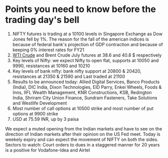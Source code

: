 # Points you need to know before the trading day's bell
1. NIFTY futures is trading at a 10100 levels in Singapore Exchange as Dow Jones fell by 1%. The reason for the fall of the american indices is because of federal bank's projection of GDP contraction and because of keeping 0% interest rates for FY21
2. [WTI Crude](https://github.com/gauravkumar28/TrademanzaWebPages/blob/master/docs/glossaries/wti.html) and Brent Crude July futures at 38.6 and 40.8 $ respectively
3. Key levels of Nifty: we expect Nifty to open flat, supports at 10050 and 9990, resistances at 10160 and 10210  
4. Key levels of bank nifty: bank nifty support at 20800 & 20420, resistances at 21350 & 21590 and Last traded at 21100
5. Results to be announced today: Allied Digital Services, Banco Products (India), DIC India, Dixon Technologies, EID Parry, Enkei Wheels, Foods & Inns, IIFL Wealth Management, KNR Constructions, KSB, Redington India, Shriram City Union Finance, Sundram Fasteners, Take Solutions and Westlife Development
6. Most number of call options at 10500 strike and most number of put options at 9900 strike
7. USD at 75.59 INR, up by 3 paisa

We expect a muted opening from the Indian markets and have to see on the direction of Indian markets after their opinion on the US Fed meet. Today is weekely expiry and can expect the movement of NIFTY on both the sides.
Sectors to watch: Court orders to dues in a staggered manner for 20 years is a positive for Vodafone-Idea and Airtel
